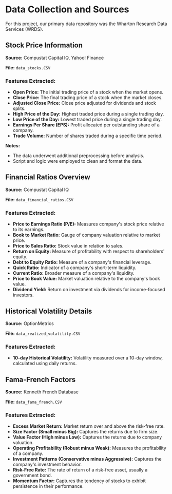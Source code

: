 # Data Collection and Sources

For this project, our primary data repository was the Wharton Research Data Services (WRDS).

## **Stock Price Information**

**Source:** Compustat Capital IQ, Yahoo! Finance

**File:** `data_stocks.CSV`

### **Features Extracted:**

- **Open Price:** The initial trading price of a stock when the market opens.
- **Close Price:** The final trading price of a stock when the market closes.
- **Adjusted Close Price:** Close price adjusted for dividends and stock splits.
- **High Price of the Day:** Highest traded price during a single trading day.
- **Low Price of the Day:** Lowest traded price during a single trading day.
- **Earnings Per Share (EPS):** Profit allocated per outstanding share of a company.
- **Trade Volume:** Number of shares traded during a specific time period.

**Notes:**

- The data underwent additional preprocessing before analysis.
- Script and logic were employed to clean and format the data.

## **Financial Ratios Overview**

**Source:** Compustat Capital IQ

**File:** `data_financial_ratios.CSV`

### **Features Extracted:**

- **Price to Earnings Ratio (P/E):** Measures company's stock price relative to its earnings.
- **Book to Market Ratio:** Gauge of company valuation relative to market price.
- **Price to Sales Ratio:** Stock value in relation to sales.
- **Return on Equity:** Measure of profitability with respect to shareholders' equity.
- **Debt to Equity Ratio:** Measure of a company's financial leverage.
- **Quick Ratio:** Indicator of a company's short-term liquidity.
- **Current Ratio:** Broader measure of a company's liquidity.
- **Price to Book Value:** Market valuation relative to the company's book value.
- **Dividend Yield:** Return on investment via dividends for income-focused investors.

## **Historical Volatility Details**

**Source:** OptionMetrics

**File:** `data_realized_volatility.CSV`

### **Features Extracted:**

- **10-day Historical Volatility:** Volatility measured over a 10-day window, calculated using daily returns.

## **Fama-French Factors**

**Source:** Kenneth French Database

**File:** `data_fama_french.CSV`

### **Features Extracted:**

- **Excess Market Return:** Market return over and above the risk-free rate.
- **Size Factor (Small minus Big):** Captures the returns due to firm size.
- **Value Factor (High minus Low):** Captures the returns due to company valuation.
- **Operating Profitability (Robust minus Weak):** Measures the profitability of a company.
- **Investment Patterns (Conservative minus Aggressive):** Captures the company's investment behavior.
- **Risk-Free Rate:** The rate of return of a risk-free asset, usually a government bond.
- **Momentum Factor:** Captures the tendency of stocks to exhibit persistence in their performance.
